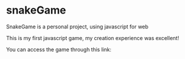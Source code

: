 # snakeGame
 SnakeGame is a personal project, using javascript for web

This is my first javascript game, my creation experience was excellent!



You can access the game through this link:
